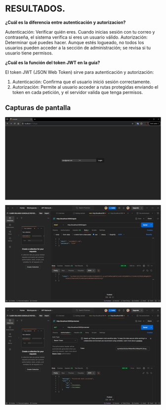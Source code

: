 # RESULTADOS.

**¿Cuál es la diferencia entre autenticación y autorizacion?**

Autenticación:	Verificar quién eres.	Cuando inicias sesión con tu correo y contraseña, el sistema verifica si eres un usuario válido.
Autorización:	Determinar qué puedes hacer.	Aunque estés logueado, no todos los usuarios pueden acceder a la sección de administración; se revisa si tu usuario tiene permisos.

**¿Cuál es la función del token JWT en la guía?**

El token JWT (JSON Web Token) sirve para autenticación y autorización:

1) Autenticación: Confirma que el usuario inició sesión correctamente.
2) Autorización: Permite al usuario acceder a rutas protegidas enviando el token en cada petición, y el servidor valida que tenga permisos.

## Capturas de pantalla

![Screenshot 1](./screenshots/1.jpg)

![Screenshot 2](./screenshots/2.jpg)

![Screenshot 3](./screenshots/3.jpg)
